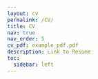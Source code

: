 ```yaml
---
layout: cv
permalink: /CV/
title: CV
nav: true
nav_order: 5
cv_pdf: example_pdf.pdf
description: Link to Resume
toc:
  sidebar: left
---
```

